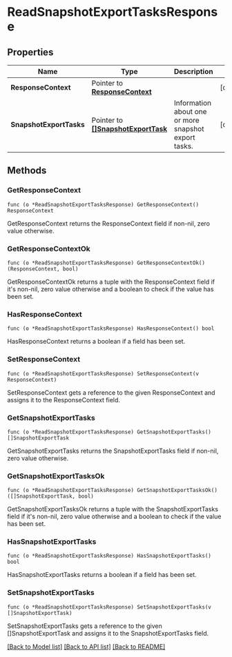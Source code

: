 # ReadSnapshotExportTasksResponse

## Properties

Name | Type | Description | Notes
------------ | ------------- | ------------- | -------------
**ResponseContext** | Pointer to [**ResponseContext**](ResponseContext.md) |  | [optional] 
**SnapshotExportTasks** | Pointer to [**[]SnapshotExportTask**](SnapshotExportTask.md) | Information about one or more snapshot export tasks. | [optional] 

## Methods

### GetResponseContext

`func (o *ReadSnapshotExportTasksResponse) GetResponseContext() ResponseContext`

GetResponseContext returns the ResponseContext field if non-nil, zero value otherwise.

### GetResponseContextOk

`func (o *ReadSnapshotExportTasksResponse) GetResponseContextOk() (ResponseContext, bool)`

GetResponseContextOk returns a tuple with the ResponseContext field if it's non-nil, zero value otherwise
and a boolean to check if the value has been set.

### HasResponseContext

`func (o *ReadSnapshotExportTasksResponse) HasResponseContext() bool`

HasResponseContext returns a boolean if a field has been set.

### SetResponseContext

`func (o *ReadSnapshotExportTasksResponse) SetResponseContext(v ResponseContext)`

SetResponseContext gets a reference to the given ResponseContext and assigns it to the ResponseContext field.

### GetSnapshotExportTasks

`func (o *ReadSnapshotExportTasksResponse) GetSnapshotExportTasks() []SnapshotExportTask`

GetSnapshotExportTasks returns the SnapshotExportTasks field if non-nil, zero value otherwise.

### GetSnapshotExportTasksOk

`func (o *ReadSnapshotExportTasksResponse) GetSnapshotExportTasksOk() ([]SnapshotExportTask, bool)`

GetSnapshotExportTasksOk returns a tuple with the SnapshotExportTasks field if it's non-nil, zero value otherwise
and a boolean to check if the value has been set.

### HasSnapshotExportTasks

`func (o *ReadSnapshotExportTasksResponse) HasSnapshotExportTasks() bool`

HasSnapshotExportTasks returns a boolean if a field has been set.

### SetSnapshotExportTasks

`func (o *ReadSnapshotExportTasksResponse) SetSnapshotExportTasks(v []SnapshotExportTask)`

SetSnapshotExportTasks gets a reference to the given []SnapshotExportTask and assigns it to the SnapshotExportTasks field.


[[Back to Model list]](../README.md#documentation-for-models) [[Back to API list]](../README.md#documentation-for-api-endpoints) [[Back to README]](../README.md)


